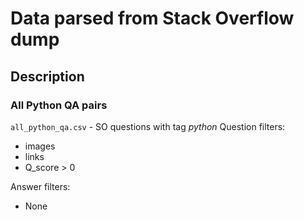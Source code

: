 # Data parsed from Stack Overflow dump

## Description

### All Python QA pairs

`all_python_qa.csv` - SO questions with tag *python*
Question filters:
- images
- links
- Q_score > 0

Answer filters:
- None